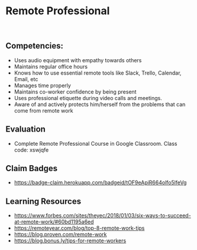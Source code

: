 # Remote Professional
​
## Competencies:
* Uses audio equipment with empathy towards others
* Maintains regular office hours
* Knows how to use essential remote tools like Slack, Trello, Calendar, Email, etc
* Manages time properly
* Maintains co-worker confidence by being present
* Uses professional etiquette during video calls and meetings.
* Aware of and actively protects him/herself from the problems that can come from remote work

## Evaluation
* Complete Remote Professional Course in Google Classroom. Class code: xswjqfe

## Claim Badges
* https://badge-claim.herokuapp.com/badgeid/tOF9eApiR664olfo5lfeVg

## Learning Resources
* https://www.forbes.com/sites/theyec/2018/01/03/six-ways-to-succeed-at-remote-work/#60bd1195a6ed
* https://remoteyear.com/blog/top-8-remote-work-tips
* https://blog.proven.com/remote-work
* https://blog.bonus.ly/tips-for-remote-workers

